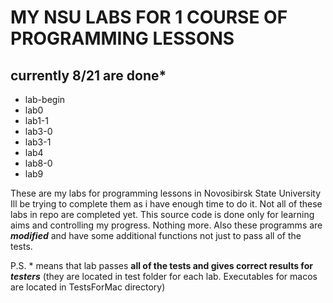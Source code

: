 # **MY NSU LABS FOR 1 COURSE OF PROGRAMMING LESSONS**
## currently 8/21 are done*

- lab-begin
- lab0
- lab1-1
- lab3-0
- lab3-1
- lab4
- lab8-0
- lab9

These are my labs for programming lessons in Novosibirsk State University
Ill be trying to complete them as i have enough time to do it.
Not all of these labs in repo are completed yet.
This source code is done only for learning aims and controlling my progress. Nothing more.
Also these programms are **_modified_** and have some additional functions not just to pass all of the tests.

P.S. * means that lab passes **all of the tests and gives correct results for _testers_** (they are located in test folder for each lab. Executables for macos are located in TestsForMac directory)

